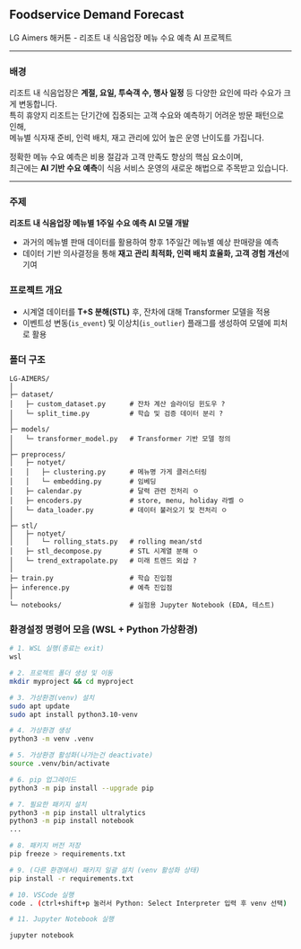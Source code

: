 ## Foodservice Demand Forecast
LG Aimers 해커톤 - 리조트 내 식음업장 메뉴 수요 예측 AI 프로젝트  

---

### 배경
리조트 내 식음업장은 **계절, 요일, 투숙객 수, 행사 일정** 등 다양한 요인에 따라 수요가 크게 변동합니다.  
특히 휴양지 리조트는 단기간에 집중되는 고객 수요와 예측하기 어려운 방문 패턴으로 인해,  
메뉴별 식자재 준비, 인력 배치, 재고 관리에 있어 높은 운영 난이도를 가집니다.  

정확한 메뉴 수요 예측은 비용 절감과 고객 만족도 향상의 핵심 요소이며,  
최근에는 **AI 기반 수요 예측**이 식음 서비스 운영의 새로운 해법으로 주목받고 있습니다.  

---

### 주제
**리조트 내 식음업장 메뉴별 1주일 수요 예측 AI 모델 개발**

- 과거의 메뉴별 판매 데이터를 활용하여 향후 1주일간 메뉴별 예상 판매량을 예측
- 데이터 기반 의사결정을 통해 **재고 관리 최적화, 인력 배치 효율화, 고객 경험 개선**에 기여


### 프로젝트 개요
- 시계열 데이터를 **T+S 분해(STL)** 후, 잔차에 대해 Transformer 모델을 적용
- 이벤트성 변동(`is_event`) 및 이상치(`is_outlier`) 플래그를 생성하여 모델에 피처로 활용


### 폴더 구조
```
LG-AIMERS/
│
├─ dataset/
│   ├─ custom_dataset.py      # 잔차 계산 슬라이딩 윈도우 ?
│   └─ split_time.py          # 학습 및 검증 데이터 분리 ?
│
├─ models/
│   └─ transformer_model.py   # Transformer 기반 모델 정의
│
├─ preprocess/
│   ├─ notyet/
│   │   ├─ clustering.py      # 메뉴명 가게 클러스터링
│   │   └─ embedding.py       # 임베딩
│   ├─ calendar.py            # 달력 관련 전처리 ㅇ
│   ├─ encoders.py            # store, menu, holiday 라벨 ㅇ
│   └─ data_loader.py         # 데이터 불러오기 및 전처리 ㅇ
│
├─ stl/
│   ├─ notyet/
│   │   └─ rolling_stats.py   # rolling mean/std
│   ├─ stl_decompose.py       # STL 시계열 분해 ㅇ
│   └─ trend_extrapolate.py   # 미래 트렌드 외삽 ?
│
├─ train.py                   # 학습 진입점
├─ inference.py               # 예측 진입점
│
└─ notebooks/                 # 실험용 Jupyter Notebook (EDA, 테스트)
```

### 환경설정 명령어 모음 (WSL + Python 가상환경)
```bash
# 1. WSL 실행(종료는 exit)
wsl

# 2. 프로젝트 폴더 생성 및 이동
mkdir myproject && cd myproject

# 3. 가상환경(venv) 설치
sudo apt update
sudo apt install python3.10-venv

# 4. 가상환경 생성
python3 -m venv .venv

# 5. 가상환경 활성화(나가는건 deactivate)
source .venv/bin/activate

# 6. pip 업그레이드
python3 -m pip install --upgrade pip

# 7. 필요한 패키지 설치
python3 -m pip install ultralytics
python3 -m pip install notebook
...

# 8. 패키지 버전 저장
pip freeze > requirements.txt

# 9. (다른 환경에서) 패키지 일괄 설치 (venv 활성화 상태)
pip install -r requirements.txt

# 10. VSCode 실행
code . (ctrl+shift+p 눌러서 Python: Select Interpreter 입력 후 venv 선택)

# 11. Jupyter Notebook 실행

jupyter notebook



